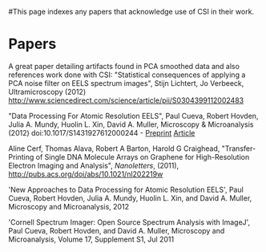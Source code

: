 #This page indexes any papers that acknowledge use of CSI in their work.

# Papers #

A great paper detailing artifacts found in PCA smoothed data and also references work done with CSI:
"Statistical consequences of applying a PCA noise filter on EELS spectrum images", Stijn Lichtert, Jo Verbeeck, Ultramicroscopy (2012) http://www.sciencedirect.com/science/article/pii/S0304399112002483

"Data Processing For Atomic Resolution EELS", Paul Cueva, Robert Hovden, Julia A. Mundy, Huolin L. Xin, David A. Muller, Microscopy & Microanalysis (2012) doi:10.1017/S1431927612000244 - [Preprint](http://arxiv.org/abs/1112.3059) [Article](http://journals.cambridge.org/abstract_S1431927612000244)

Aline Cerf, Thomas Alava, Robert A Barton, Harold G Craighead, "Transfer-Printing of Single DNA Molecule Arrays on Graphene for High-Resolution Electron Imaging and Analysis", _Nanoletters_, (2011), http://pubs.acs.org/doi/abs/10.1021/nl202219w

'New Approaches to Data Processing for Atomic Resolution EELS', Paul Cueva, Robert Hovden, Julia A. Mundy, Huolin L. Xin, and David A. Muller, Microscopy and Microanalysis, 2012

'Cornell Spectrum Imager: Open Source Spectrum Analysis with ImageJ', Paul Cueva, Robert Hovden, and David A. Muller, Microscopy and Microanalysis, Volume 17, Supplement S1, Jul 2011
